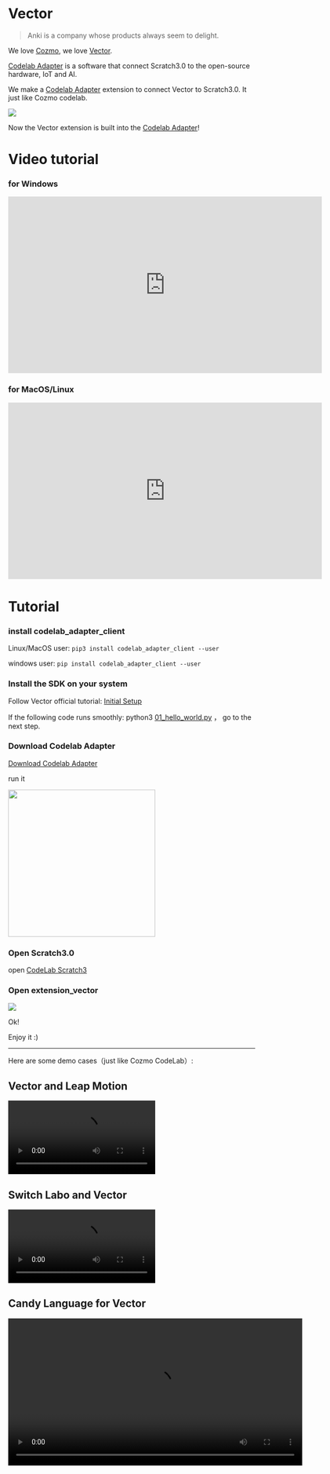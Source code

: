 # Vector
<!--Vector CodeLab-->
>  Anki is a company whose products always seem to delight. 

We love [Cozmo](https://www.anki.com/en-us/cozmo), we love [Vector](https://www.anki.com/en-us/vector).

[Codelab Adapter](https://adapterv2.codelab.club) is a software that connect Scratch3.0 to the open-source hardware, IoT and AI.

We make a [Codelab Adapter](https://adapterv2.codelab.club) extension to connect Vector to Scratch3.0. It just like Cozmo codelab. 

![](http://wwj-fig-bed.just4fun.site/scratch3-vector_2b21057e.png)

Now the Vector extension is built into the [Codelab Adapter](https://adapterv2.codelab.club)!


# Video tutorial
### for Windows
<iframe width="640" height="360" src="https://www.youtube.com/embed/PmF10SKTnvk" frameborder="0" allow="accelerometer; autoplay; encrypted-media; gyroscope; picture-in-picture" allowfullscreen></iframe>

### for MacOS/Linux

<iframe width="640" height="360" src="https://www.youtube.com/embed/4CVV8LMc9Oc" frameborder="0" allow="accelerometer; autoplay; encrypted-media; gyroscope; picture-in-picture" allowfullscreen></iframe>

# Tutorial

### install codelab_adapter_client
Linux/MacOS user:  `pip3 install codelab_adapter_client --user`

windows user: `pip install codelab_adapter_client --user`

### Install the SDK on your system
Follow Vector official tutorial:  [Initial Setup](https://developer.anki.com/vector/docs/initial.html)

If the following code runs smoothly: python3 [01_hello_world.py](https://github.com/anki/vector-python-sdk/blob/master/examples/tutorials/01_hello_world.py) ， go to the next step.

###  Download  Codelab Adapter
<a href="https://adapterv2.codelab.clubuser_guide/install/">Download  Codelab Adapter</a>

run it

<img width=300 src="http://wwj-fig-bed.just4fun.site/scratch-adapter_5f5e6f20.png"/>

<!--
### find your local python3 path(Windows users can skip this step)
edit `~/codelab_adapter/extensions/extension_vector.py`, replace python3_path with your local python3 path: `which python3`.

![](http://wwj-fig-bed.just4fun.site/scratch-python3-path_37d6feee.png)

restart Codelab Adapter.
-->

### Open Scratch3.0
open [CodeLab Scratch3](https://scratch3v2.codelab.club/)

### Open extension_vector
![](http://wwj-fig-bed.just4fun.site/scratch3-vector_3dd2cf42.png)

Ok!

Enjoy it :)

---

Here are some demo cases（just like Cozmo CodeLab）:

##  Vector and Leap Motion
<video width=300px src="http://scratch3-files.just4fun.site/vector_leapmotion.mp4" controls="controls"></video>


## Switch Labo and Vector
<video width=300px src="http://scratch3-files.just4fun.site/vector_labo.mp4" controls="controls"></video>

## Candy Language for Vector
<video width=600px src="http://scratch3-files.just4fun.site/candy_vector.mp4" controls="controls"></video>


